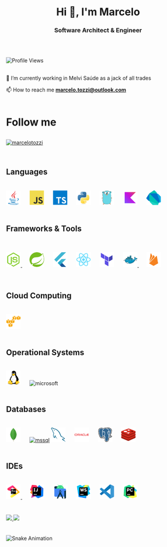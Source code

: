 <h1 align="center">Hi 👋, I'm Marcelo</h1>
<h3 align="center">Software Architect & Engineer</h3>
<br />
<br />

![Profile Views](http://estruyf-github.azurewebsites.net/api/VisitorHit?user=marcelotozzi&repo=marcelotozzi&countColorcountColor)
<br />
<br />

🔭 I’m currently working in Melvi Saúde as a jack of all trades

📫 How to reach me **marcelo.tozzi@outlook.com**
<br />
<br />

# Follow me

<div style="display: inline-block; padding: 10px 0px; margin-bottom: 20px">
<a href="https://linkedin.com/in/marcelotozzi" target="blank" style="margin-right: 20px"><img align="center" src="https://raw.githubusercontent.com/rahuldkjain/github-profile-readme-generator/master/src/images/icons/Social/linked-in-alt.svg" alt="marcelotozzi" height="30" width="40"/></a>
<!-- <a href="https://pt.stackoverflow.com/users/124685" target="blank" style="margin-right: 20px"><img align="center" src="https://raw.githubusercontent.com/rahuldkjain/github-profile-readme-generator/master/src/images/icons/Social/stack-overflow.svg" alt="124685" height="30" width="40"/></a> -->
</div>
<br />

## Languages

<div style="display: inline-block; padding: 20px 0px">
<a style="margin-right: 20px"> <img src="https://raw.githubusercontent.com/devicons/devicon/master/icons/java/java-original.svg" alt="java" width="40" height="40" /> </a>
<a style="margin-right: 20px"> <img src="https://raw.githubusercontent.com/devicons/devicon/master/icons/javascript/javascript-original.svg" alt="javascript" width="40" height="40" /></a>
<a style="margin-right: 20px"> <img src="https://raw.githubusercontent.com/devicons/devicon/master/icons/typescript/typescript-original.svg" alt="typescript" width="40" height="40"/> </a>
<a style="margin-right: 20px"> <img src="https://raw.githubusercontent.com/devicons/devicon/master/icons/python/python-original.svg" alt="python" width="40" height="40" /> </a>
<a style="margin-right: 20px"> <img src="https://raw.githubusercontent.com/devicons/devicon/master/icons/go/go-original.svg" alt="go" width="40" height="40" /> </a>
<a style="margin-right: 20px"> <img src="https://raw.githubusercontent.com/devicons/devicon/master/icons/kotlin/kotlin-original.svg" alt="kotlin" width="40" height="40" /> </a>
<a style="margin-right: 20px"> <img src="https://raw.githubusercontent.com/devicons/devicon/master/icons/dart/dart-original.svg" alt="dart" width="40" height="40" /> </a>
</div>
<br/>

## Frameworks & Tools

<div style="display: inline-block; padding: 20px 0px">

<a href="https://nodejs.org" target="_blank" style="margin-right: 20px"> <img src="https://raw.githubusercontent.com/devicons/devicon/master/icons/nodejs/nodejs-original.svg" alt="nodejs" width="40" height="40"/> </a>
<a  style="margin-right: 20px"> <img src="https://raw.githubusercontent.com/devicons/devicon/master/icons/spring/spring-original.svg" alt="spring" width="40" height="40"/> </a>
<a  style="margin-right: 20px"> <img src="https://raw.githubusercontent.com/devicons/devicon/master/icons/flutter/flutter-original.svg" alt="flutter" width="40" height="40"/> </a>
<a style="margin-right: 20px"> <img src="https://raw.githubusercontent.com/devicons/devicon/master/icons/react/react-original.svg" alt="react" width="40" height="40" /> </a>
<a style="margin-right: 20px"> <img src="https://raw.githubusercontent.com/devicons/devicon/master/icons/terraform/terraform-original.svg" alt="terraform" width="40" height="40" /> </a>
<a href="https://www.docker.com/" target="_blank" style="margin-right: 20px"> <img src="https://raw.githubusercontent.com/devicons/devicon/master/icons/docker/docker-original.svg" alt="docker" width="40" height="40"/> </a>
<a style="margin-right: 20px"> <img src="https://raw.githubusercontent.com/devicons/devicon/master/icons/firebase/firebase-plain.svg" alt="firebase" width="40" height="40" /> </a>
</div>
<br />

## Cloud Computing

<div style="display: inline-block; padding: 20px 0px">
<a href="https://aws.amazon.com" target="_blank" style="margin-right: 20px"> <img src="https://raw.githubusercontent.com/devicons/devicon/master/icons/amazonwebservices/amazonwebservices-original.svg" alt="aws" width="40" height="40"/> </a>
</div>

## Operational Systems

<div style="display: inline-block; padding: 20px 0px">
<a href="https://www.linux.org/" target="_blank" style="margin-right: 20px"> <img src="https://raw.githubusercontent.com/devicons/devicon/master/icons/linux/linux-original.svg" alt="linux" width="40" height="40" /></a>
<a style="margin-right: 20px"> <img src="https://cdn.jsdelivr.net/gh/devicons/devicon/icons/apple/apple-original.svg" alt="microsoft" width="40" height="40" /></a>
</div>

## Databases

<div style="display: inline-block; padding: 20px 0px">
  <a href="https://www.mongodb.com/" target="_blank" style="margin-right: 20px"> <img src="https://raw.githubusercontent.com/devicons/devicon/master/icons/mongodb/mongodb-original.svg" alt="mongodb" width="40" height="40"/></a>
  <a href="https://www.microsoft.com/en-us/sql-server" target="_blank"><img src="https://www.svgrepo.com/show/303229/microsoft-sql-server-logo.svg" alt="mssql" width="40" height="40"/></a>
  <a href="https://www.mysql.com/" target="_blank" style="margin-right: 20px"> <img src="https://raw.githubusercontent.com/devicons/devicon/master/icons/mysql/mysql-original.svg" alt="mysql" width="40" height="40"/></a>
  <a href="https://www.oracle.com/" target="_blank" style="margin-right: 20px"> <img src="https://raw.githubusercontent.com/devicons/devicon/master/icons/oracle/oracle-original.svg" alt="oracle" width="40" height="40"/></a>
  <a href="https://www.postgresql.org" target="_blank" style="margin-right: 20px"> <img src="https://raw.githubusercontent.com/devicons/devicon/master/icons/postgresql/postgresql-original.svg" alt="postgresql" width="40" height="40"/></a>
  <a style="margin-right: 20px"> <img src="https://raw.githubusercontent.com/devicons/devicon/master/icons/redis/redis-original.svg" alt="redis" width="40" height="40"/></a>
</div>
<br />

## IDEs

<div style="display: inline-block; padding: 20px 0px">
<a href="https://www.docker.com/" target="_blank" style="margin-right: 20px"> <img src="https://raw.githubusercontent.com/devicons/devicon/master/icons/jetbrains/jetbrains-original.svg" alt="jetbrains" width="40" height="40"/> </a>
  <a style="margin-right: 20px"> <img src="https://raw.githubusercontent.com/devicons/devicon/master/icons/intellij/intellij-original.svg" alt="intellij" width="40" height="40"/></a>
  <a style="margin-right: 20px"> <img src="https://raw.githubusercontent.com/devicons/devicon/master/icons/androidstudio/androidstudio-original.svg" alt="androidstudio" width="40" height="40"/></a>
    <a style="margin-right: 20px"> <img src="https://raw.githubusercontent.com/devicons/devicon/master/icons/webstorm/webstorm-original.svg" alt="webstorm" width="40" height="40"/></a>
  <a style="margin-right: 20px"> <img src="https://raw.githubusercontent.com/devicons/devicon/master/icons/vscode/vscode-original.svg" alt="vscode" width="40" height="40"/></a>
  <a style="margin-right: 20px"> <img src="https://raw.githubusercontent.com/devicons/devicon/master/icons/pycharm/pycharm-original.svg" alt="pycharm" width="40" height="40"/></a>
</div>
<br />

<div style="display: inline-block; padding: 20px 0px">
  <a href="https://github.com/marcelotozzi">
  <img height="180em" src="https://github-readme-stats.vercel.app/api?username=marcelotozzi&show_icons=true&theme=dracula&include_all_commits=true&count_private=true"/>
  <img height="180em" src="https://github-readme-stats.vercel.app/api/top-langs/?username=marcelotozzi&layout=compact&langs_count=16&theme=dracula"/>
<div>
<br />

<div style="display: inline-block; padding: 20px 0px">
<img src="https://raw.githubusercontent.com/marcelotozzi/marcelotozzi/output/github-contribution-grid-snake.svg" alt="Snake Animation" />
</div>
<!--
**marcelotozzi/marcelotozzi** is a ✨ _special_ ✨ repository because its `README.md` (this file) appears on your GitHub profile.

Here are some ideas to get you started:

- 🔭 I’m currently working on ...
- 🌱 I’m currently learning ...
- 👯 I’m looking to collaborate on ...
- 🤔 I’m looking for help with ...
- 💬 Ask me about ...
- 📫 How to reach me: ...
- 😄 Pronouns: ...
- ⚡ Fun fact: ...
-->
